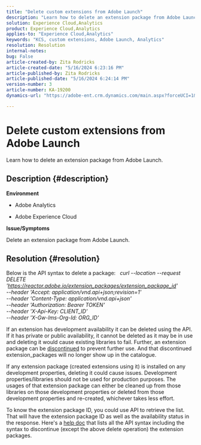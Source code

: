 ```yaml
---
title: "Delete custom extensions from Adobe Launch"
description: "Learn how to delete an extension package from Adobe Launch."
solution: Experience Cloud,Analytics
product: Experience Cloud,Analytics
applies-to: "Experience Cloud,Analytics"
keywords: "KCS, custom extensions, Adobe Launch, Analytics"
resolution: Resolution
internal-notes: 
bug: False
article-created-by: Zita Rodricks
article-created-date: "5/16/2024 6:23:16 PM"
article-published-by: Zita Rodricks
article-published-date: "5/16/2024 6:24:14 PM"
version-number: 3
article-number: KA-19200
dynamics-url: "https://adobe-ent.crm.dynamics.com/main.aspx?forceUCI=1&pagetype=entityrecord&etn=knowledgearticle&id=bd6aab56-b113-ef11-9f89-6045bd0298d4"

---
```

# Delete custom extensions from Adobe Launch


Learn how to delete an extension package from Adobe Launch.

## Description {#description}


<b>Environment</b>

- Adobe Analytics

- Adobe Experience Cloud

<b>Issue/Symptoms</b>

Delete an extension package from Adobe Launch.


## Resolution {#resolution}


Below is the API syntax to delete a package:
 
*curl --location --request DELETE 'https://reactor.adobe.io/extension_packages/extension_package_id' \
--header 'Accept: application/vnd.api+json;revision=1' \
--header 'Content-Type: application/vnd.api+json' \
--header 'Authorization: Bearer TOKEN' \
--header 'X-Api-Key: CLIENT_ID' \
--header 'X-Gw-Ims-Org-Id: ORG_ID'*

If an extension has development availability it can be deleted using the API. If it has private or public availability, it cannot be deleted as it may be in use and deleting it would cause existing libraries to fail. Further, an extension package can be [discontinued](https://experienceleague.adobe.com/docs/experience-platform/tags/api/endpoints/extension-packages.html?lang=en#discontinue) to prevent further use. And that discontinued extension_packages will no longer show up in the catalogue.

If any extension package (created extensions using it) is installed on any development properties, deleting it could cause issues. Development properties/libraries should not be used for production purposes. The usages of that extension package can either be cleaned up from those libraries on those development properties or deleted from those development properties and re-created, whichever takes less effort.

To know the extension package ID, you could use API to retrieve the list. That will have the extension package ID as well as the availability status in the response. Here's a [help doc](https://experienceleague.adobe.com/docs/experience-platform/tags/api/endpoints/extension-packages.html?lang=en#list) that lists all the API syntax including the syntax to discontinue (except the above delete operation) the extension packages.
